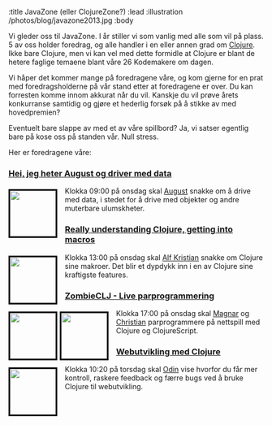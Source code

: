 :title JavaZone (eller ClojureZone?)
:lead
:illustration /photos/blog/javazone2013.jpg
:body

Vi gleder oss til JavaZone. I år stiller vi som vanlig med alle som vil på plass.  5 av oss holder foredrag, og alle handler i en eller annen grad om [Clojure](/clojure/).  Ikke bare Clojure, men vi kan vel med dette formidle at Clojure er blant de hetere faglige temaene blant våre 26 Kodemakere om dagen.

Vi håper det kommer mange på foredragene våre, og kom gjerne for en prat med foredragsholderne på vår stand etter at foredragene er over.  Du kan forresten komme innom akkurat når du vil.  Kanskje du vil prøve årets konkurranse samtidig og gjøre et hederlig forsøk på å stikke av med hovedpremien?  

Eventuelt bare slappe av med et av våre spillbord?  Ja, vi satser egentlig bare på kose oss på standen vår.  Null stress.

Her er foredragene våre:



### [Hei, jeg heter August og driver med data](http://2014.javazone.no/presentation.html?id=a11572fe)

<a href="/august/"><img src="/photos/people/august/side-profile-near.jpg" align="left" width=90 style="border: 3px solid black; margin: 5px 15px 5px 0px;"></a>
Klokka 09:00 på onsdag skal [August](/august/) snakke om å drive med data,
i stedet for å drive med objekter og andre muterbare ulumskheter.

### [Really understanding Clojure, getting into macros](http://2014.javazone.no/presentation.html?id=8be8fcfe)

<a href="/alf-kristian/"><img src="/photos/people/alf-kristian/side-profile-near.jpg" align="left" width=90 style="border: 3px solid black; margin: 5px 15px 5px 0px;"></a>
Klokka 13:00 på onsdag skal [Alf Kristian](/alf-kristian/) snakke om Clojure
sine makroer. Det blir et dypdykk inn i en av Clojure sine kraftigste features.

### [ZombieCLJ - Live parprogrammering](http://2014.javazone.no/presentation.html?id=f963bc1c)

<a href="/magnar/"><img src="/photos/people/magnar/side-profile-near.jpg" align="left" width=90 style="border: 3px solid black; margin: 5px 5px 5px 0px;"></a>
<a href="/christian/"><img src="/photos/people/christian/side-profile-near.jpg" align="left" width=90 style="border: 3px solid black; margin: 5px 15px 5px 0px;"></a>
Klokka 17:00 på onsdag skal [Magnar](/magnar/) og [Christian](/christian/)
parprogrammere på nettspill med Clojure og ClojureScript.

### [Webutvikling med Clojure](http://2014.javazone.no/presentation.html?id=97d7c449)

<a href="/odin/"><img src="/photos/people/odin/side-profile-near.jpg" align="left" width=90 style="border: 3px solid black; margin: 5px 15px 5px 0px;"></a>
Klokka 10:20 på torsdag skal [Odin](/odin/) vise hvorfor du får mer kontroll,
raskere feedback og færre bugs ved å bruke Clojure til webutvikling.


